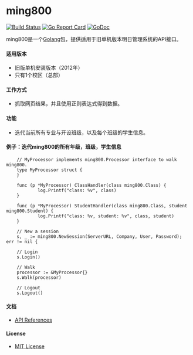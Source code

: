 # ming800

[![Build Status](https://travis-ci.org/northbright/ming800.svg?branch=master)](https://travis-ci.org/northbright/ming800)
[![Go Report Card](https://goreportcard.com/badge/github.com/northbright/ming800)](https://goreportcard.com/report/github.com/northbright/ming800)
[![GoDoc](https://godoc.org/github.com/northbright/ming800?status.svg)](https://godoc.org/github.com/northbright/ming800)

ming800是一个[Golang](https://golang.org)包，提供适用于旧单机版本明日管理系统的API接口。

#### 适用版本
* 旧版单机安装版本（2012年）
* 只有1个校区（总部）

#### 工作方式
* 抓取网页结果，并且使用正则表达式得到数据。

#### 功能
* 迭代当前所有专业与开设班级，以及每个班级的学生信息。

#### 例子：迭代ming800的所有年级，班级，学生信息

        // MyProcessor implements ming800.Processor interface to walk ming800.
        type MyProcessor struct {
        }

        func (p *MyProcessor) ClassHandler(class ming800.Class) {
                log.Printf("class: %v", class)
        }

        func (p *MyProcessor) StudentHandler(class ming800.Class, student ming800.Student) {
                log.Printf("class: %v, student: %v", class, student)
        }

        // New a session
        s, _ := ming800.NewSession(ServerURL, Company, User, Password); err != nil {

        // Login
        s.Login()

        // Walk
        processor := &MyProcessor{}
        s.Walk(processor)

        // Logout
        s.Logout()

#### 文档
* [API References](https://godoc.org/github.com/northbright/ming800)

#### License
* [MIT License](LICENSE)
